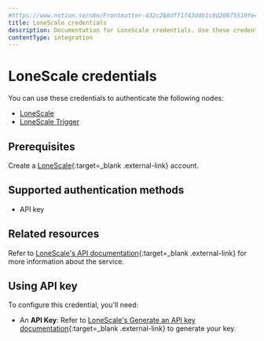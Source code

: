 ```yaml
---
#https://www.notion.so/n8n/Frontmatter-432c2b8dff1f43d4b1c8d20075510fe4
title: LoneScale credentials
description: Documentation for LoneScale credentials. Use these credentials to authenticate LoneScale in n8n, a workflow automation platform.
contentType: integration
---
```


# LoneScale credentials

You can use these credentials to authenticate the following nodes:

- [LoneScale](/integrations/builtin/app-nodes/n8n-nodes-base.lonescale/)
- [LoneScale Trigger](/integrations/builtin/trigger-nodes/n8n-nodes-base.lonescaletrigger/)

## Prerequisites

Create a [LoneScale](https://www.lonescale.com/){:target=_blank .external-link} account.

## Supported authentication methods

- API key

## Related resources

Refer to [LoneScale's API documentation](https://public-api.lonescale.com/api){:target=_blank .external-link} for more information about the service.

## Using API key

To configure this credential, you'll need:

- An **API Key**: Refer to [LoneScale's Generate an API key documentation](https://help-center.lonescale.com/en/articles/6454360-lonescale-public-api){:target=_blank .external-link} to generate your key.
